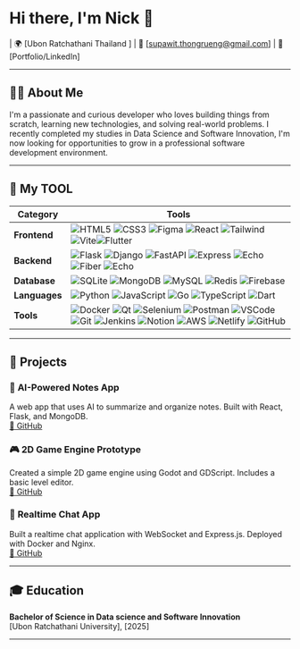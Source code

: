 # Hi there, I'm Nick 👋

| 🌍 [Ubon Ratchathani Thailand ] | 📧 [supawit.thongrueng@gmail.com] | 🔗 [Portfolio/LinkedIn]

---
## 👨‍💻 About Me

I'm a passionate and curious developer who loves building things from scratch, learning new technologies, and solving real-world problems. I recently completed my studies in Data Science and Software Innovation, I'm now looking for opportunities to grow in a professional software development environment.

---


## 🔨 My TOOL

| Category   | Tools |
|------------|-------|
| **Frontend** | ![HTML5](https://img.shields.io/badge/HTML5-E34F26?style=flat&logo=html5&logoColor=white) ![CSS3](https://img.shields.io/badge/CSS3-1572B6?style=flat&logo=css3&logoColor=white) ![Figma](https://img.shields.io/badge/Figma-F24E1E?style=flat&logo=figma&logoColor=white) ![React](https://img.shields.io/badge/React-20232A?style=flat&logo=react&logoColor=61DAFB) ![Tailwind](https://img.shields.io/badge/Tailwind-06B6D4?style=flat&logo=tailwindcss&logoColor=white) ![Vite](https://img.shields.io/badge/Vite-646CFF?style=flat&logo=vite&logoColor=white)![Flutter](https://img.shields.io/badge/Flutter-02569B?style=flat&logo=flutter&logoColor=white) |
| **Backend** | ![Flask](https://img.shields.io/badge/Flask-000000?style=flat&logo=flask&logoColor=white) ![Django](https://img.shields.io/badge/Django-092E20?style=flat&logo=django&logoColor=white) ![FastAPI](https://img.shields.io/badge/FastAPI-009688?style=flat&logo=fastapi&logoColor=white) ![Express](https://img.shields.io/badge/Express-000000?style=flat&logo=express&logoColor=white) ![Echo](https://img.shields.io/badge/Echo-00ADD8?style=flat&logo=go&logoColor=white) ![Fiber](https://img.shields.io/badge/Fiber-00BFA6?style=flat&logo=go&logoColor=white) ![Echo](https://img.shields.io/badge/Echo-00ADD8?style=flat&logo=go&logoColor=white) |
| **Database** | ![SQLite](https://img.shields.io/badge/SQLite-003B57?style=flat&logo=sqlite&logoColor=white) ![MongoDB](https://img.shields.io/badge/MongoDB-47A248?style=flat&logo=mongodb&logoColor=white) ![MySQL](https://img.shields.io/badge/MySQL-4479A1?style=flat&logo=mysql&logoColor=white) ![Redis](https://img.shields.io/badge/Redis-DC382D?style=flat&logo=redis&logoColor=white) ![Firebase](https://img.shields.io/badge/Firebase-FFCA28?style=flat&logo=firebase&logoColor=black) |
| **Languages** | ![Python](https://img.shields.io/badge/Python-3776AB?style=flat&logo=python&logoColor=white) ![JavaScript](https://img.shields.io/badge/JavaScript-F7DF1E?style=flat&logo=javascript&logoColor=black) ![Go](https://img.shields.io/badge/Go-00ADD8?style=flat&logo=go&logoColor=white) ![TypeScript](https://img.shields.io/badge/TypeScript-3178C6?style=flat&logo=typescript&logoColor=white) ![Dart](https://img.shields.io/badge/Dart-0175C2?style=flat&logo=dart&logoColor=white) |
| **Tools** | ![Docker](https://img.shields.io/badge/Docker-2496ED?style=flat&logo=docker&logoColor=white) ![Qt](https://img.shields.io/badge/Qt-41CD52?style=flat&logo=qt&logoColor=white) ![Selenium](https://img.shields.io/badge/Selenium-43B02A?style=flat&logo=selenium&logoColor=white) ![Postman](https://img.shields.io/badge/Postman-FF6C37?style=flat&logo=postman&logoColor=white) ![VSCode](https://img.shields.io/badge/VS%20Code-007ACC?style=flat&logo=visual-studio-code&logoColor=white) ![Git](https://img.shields.io/badge/Git-F05032?style=flat&logo=git&logoColor=white) ![Jenkins](https://img.shields.io/badge/Jenkins-D24939?style=flat&logo=jenkins&logoColor=white) ![Notion](https://img.shields.io/badge/Notion-000000?style=flat&logo=notion&logoColor=white) ![AWS](https://img.shields.io/badge/AWS-232F3E?style=flat&logo=amazon-aws&logoColor=white) ![Netlify](https://img.shields.io/badge/Netlify-00C7B7?style=flat&logo=netlify&logoColor=white) ![GitHub](https://img.shields.io/badge/GitHub-181717?style=flat&logo=github&logoColor=white) |


---

## 📂 Projects

### 🧠 **AI-Powered Notes App**
A web app that uses AI to summarize and organize notes. Built with React, Flask, and MongoDB.  
[🔗 GitHub](https://github.com/yourusername/project1)

### 🎮 **2D Game Engine Prototype**
Created a simple 2D game engine using Godot and GDScript. Includes a basic level editor.  
[🔗 GitHub](https://github.com/yourusername/project2)

### 💬 **Realtime Chat App**
Built a realtime chat application with WebSocket and Express.js. Deployed with Docker and Nginx.  
[🔗 GitHub](https://github.com/yourusername/project3)

---

## 🎓 Education

**Bachelor of Science in Data science and Software Innovation**  
[Ubon Ratchathani University], [2025]

---
